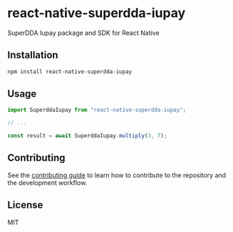 # react-native-superdda-iupay

SuperDDA Iupay package and SDK for React Native

## Installation

```sh
npm install react-native-superdda-iupay
```

## Usage

```js
import SuperddaIupay from "react-native-superdda-iupay";

// ...

const result = await SuperddaIupay.multiply(3, 7);
```

## Contributing

See the [contributing guide](CONTRIBUTING.md) to learn how to contribute to the repository and the development workflow.

## License

MIT
